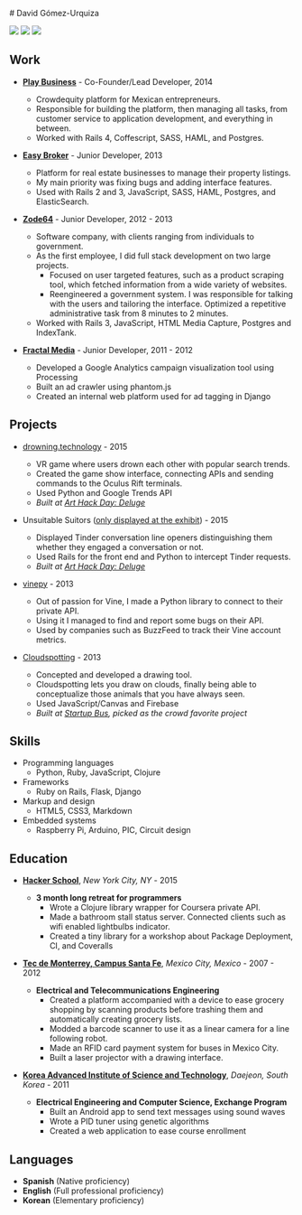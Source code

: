 # David Gómez-Urquiza

[![](https://img.shields.io/badge/email-d%40davo.io-green.svg?style=flat-square)](mailto:d@davo.io)
[![](https://img.shields.io/badge/github-davoclavo-lightgrey.svg?style=flat-square)](http://github.com/davoclavo)
[![](https://img.shields.io/badge/linkedin-davoclavo-blue.svg?style=flat-square)](http://linkedin.com/in/davoclavo)


## Work

* **[Play Business](https://playbusiness.mx)** - Co-Founder/Lead Developer, 2014

    - Crowdequity platform for Mexican entrepreneurs.
    - Responsible for building the platform, then managing all tasks, from customer service to application development, and everything in between.
    - Worked with Rails 4, Coffescript, SASS, HAML, and Postgres.


* **[Easy Broker](http://www.easybroker.com)** - Junior Developer, 2013

    - Platform for real estate businesses to manage their property listings.
    - My main priority was fixing bugs and adding interface features.
    - Used with Rails 2 and 3, JavaScript, SASS, HAML, Postgres, and ElasticSearch.


* **[Zode64](http://zode64.com)** - Junior Developer, 2012 - 2013

    - Software company, with clients ranging from individuals to government.
    - As the first employee, I did full stack development on two large projects.
        + Focused on user targeted features, such as a product scraping tool, which fetched information from a wide variety of websites.
        + Reengineered a government system. I was responsible for talking with the users and tailoring the interface. Optimized a repetitive administrative task from 8 minutes to 2 minutes.
    - Worked with Rails 3, JavaScript, HTML Media Capture, Postgres and IndexTank.


<!-- * **[Huawei](http://www.huawei.com/)** - Developer Intern, 2011 - 2012

    - Helped develop a project using PHP and several applications using JavaScript and HTML5.
 -->

* **[Fractal Media](http://fractal.ai)** - Junior Developer, 2011 - 2012

    - Developed a Google Analytics campaign visualization tool using Processing
    - Built an ad crawler using phantom.js
    - Created an internal web platform used for ad tagging in Django


## Projects

* [drowning.technology](http://drowning.technology) - 2015

    - VR game where users drown each other with popular search trends.
    - Created the game show interface, connecting APIs and sending commands to the Oculus Rift terminals.
    - Used Python and Google Trends API
    - *Built at [Art Hack Day: Deluge](http://www.arthackday.net/events/deluge)*

* Unsuitable Suitors ([only displayed at the exhibit](http://static1.squarespace.com/static/5093f3b5e4b05d6afda35e71/54d17a68e4b026f68f1ab2b5/54d18938e4b052944b12e37a/1423018303312/15_01_AHD_131.jpg?format=1500w)) - 2015

    - Displayed Tinder conversation line openers distinguishing them whether they engaged a conversation or not.
    - Used Rails for the front end and Python to intercept Tinder requests.
    - *Built at [Art Hack Day: Deluge](http://www.arthackday.net/events/deluge)*

* [vinepy](https://github.com/davoclavo/vinepy) - 2013

    - Out of passion for Vine, I made a Python library to connect to their private API.
    - Using it I managed to find and report some bugs on their API.
    - Used by companies such as BuzzFeed to track their Vine account metrics.

* [Cloudspotting](http://cloudspotting.co) - 2013

    - Concepted and developed a drawing tool.
    - Cloudspotting lets you draw on clouds, finally being able to conceptualize those animals that you have always seen.
    - Used JavaScript/Canvas and Firebase
    - *Built at [Startup Bus](http://startupbus.com/), picked as the crowd favorite project*


## Skills

* Programming languages
    - Python, Ruby, JavaScript, Clojure
* Frameworks
    - Ruby on Rails, Flask, Django
* Markup and design
    - HTML5, CSS3, Markdown
* Embedded systems
    - Raspberry Pi, Arduino, PIC, Circuit design


## Education

* **[Hacker School](http://hackerschool.com)**, *New York City, NY* - 2015

   * **3 month long retreat for programmers**
        - Wrote a Clojure library wrapper for Coursera private API.
        - Made a bathroom stall status server. Connected clients such as wifi enabled lightbulbs indicator.
        - Created a tiny library for a workshop about Package Deployment, CI, and Coveralls

* **[Tec de Monterrey, Campus Santa Fe](http://www.csf.itesm.mx/)**, *Mexico City, Mexico* - 2007 - 2012

   * **Electrical and Telecommunications Engineering**
        - Created a platform accompanied with a device to ease grocery shopping by scanning products before trashing them and automatically creating grocery lists.
        - Modded a barcode scanner to use it as a linear camera for a line following robot.
        - Made an RFID card payment system for buses in Mexico City.
        - Built a laser projector with a drawing interface.

* **[Korea Advanced Institute of Science and Technology](https://www.ee.kaist.ac.kr/eng/main.do)**, *Daejeon, South Korea* - 2011

   * **Electrical Engineering and Computer Science, Exchange Program**
        - Built an Android app to send text messages using sound waves
        - Wrote a PID tuner using genetic algorithms
        - Created a web application to ease course enrollment


## Languages

* **Spanish** (Native proficiency)
* **English** (Full professional proficiency)
* **Korean** (Elementary proficiency)
